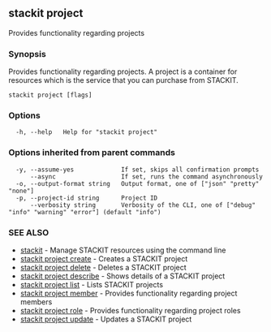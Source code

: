 ## stackit project

Provides functionality regarding projects

### Synopsis

Provides functionality regarding projects.
A project is a container for resources which is the service that you can purchase from STACKIT.

```
stackit project [flags]
```

### Options

```
  -h, --help   Help for "stackit project"
```

### Options inherited from parent commands

```
  -y, --assume-yes             If set, skips all confirmation prompts
      --async                  If set, runs the command asynchronously
  -o, --output-format string   Output format, one of ["json" "pretty" "none"]
  -p, --project-id string      Project ID
      --verbosity string       Verbosity of the CLI, one of ["debug" "info" "warning" "error"] (default "info")
```

### SEE ALSO

* [stackit](./stackit.md)	 - Manage STACKIT resources using the command line
* [stackit project create](./stackit_project_create.md)	 - Creates a STACKIT project
* [stackit project delete](./stackit_project_delete.md)	 - Deletes a STACKIT project
* [stackit project describe](./stackit_project_describe.md)	 - Shows details of a STACKIT project
* [stackit project list](./stackit_project_list.md)	 - Lists STACKIT projects
* [stackit project member](./stackit_project_member.md)	 - Provides functionality regarding project members
* [stackit project role](./stackit_project_role.md)	 - Provides functionality regarding project roles
* [stackit project update](./stackit_project_update.md)	 - Updates a STACKIT project

